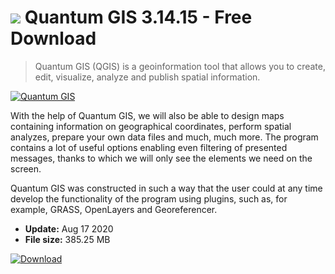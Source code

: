 # ![](https://cdn.softexe.net/static/icon/e/quantum-gis-8351.png) Quantum GIS 3.14.15 - Free Download

> Quantum GIS (QGIS) is a geoinformation tool that allows you to create, edit, visualize, analyze and publish spatial information.

[![Quantum GIS](https://gallery.dpcdn.pl/imgc/Tools/89979/g_-_420x350_1.5_-_x9c98ebbd-ed52-4dcf-a873-702c5a9fd017.jpg)](https://softexe.net/win/business/other/quantum-gis:hcep.html)

With the help of Quantum GIS, we will also be able to design maps containing information on geographical coordinates, perform spatial analyzes, prepare your own data files and much, much more. The program contains a lot of useful options enabling even filtering of presented messages, thanks to which we will only see the elements we need on the screen.
 
 Quantum GIS was constructed in such a way that the user could at any time develop the functionality of the program using plugins, such as, for example, GRASS, OpenLayers and Georeferencer.


- **Update:** Aug 17 2020
- **File size:** 385.25 MB

[![Download](https://cdn.softexe.net/static/img/download.png)](https://softexe.net/win/business/other/quantum-gis:hcep.html)

